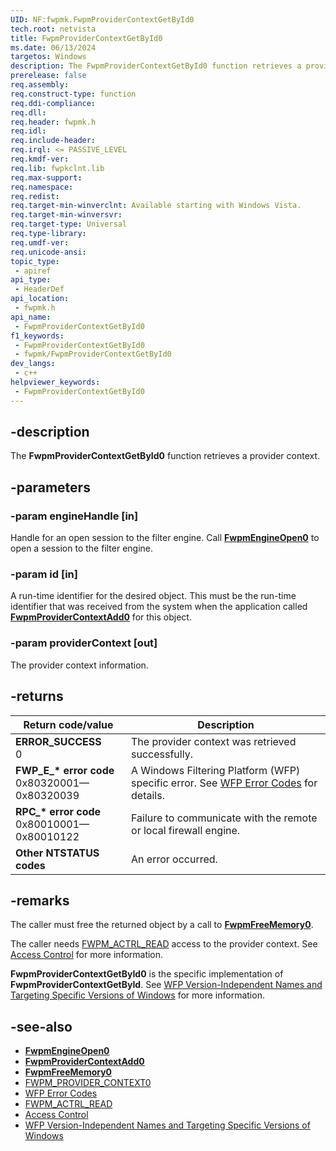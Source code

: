 ```yaml
---
UID: NF:fwpmk.FwpmProviderContextGetById0
tech.root: netvista
title: FwpmProviderContextGetById0
ms.date: 06/13/2024
targetos: Windows
description: The FwpmProviderContextGetById0 function retrieves a provider context.
prerelease: false
req.assembly: 
req.construct-type: function
req.ddi-compliance: 
req.dll: 
req.header: fwpmk.h
req.idl: 
req.include-header: 
req.irql: <= PASSIVE_LEVEL
req.kmdf-ver: 
req.lib: fwpkclnt.lib
req.max-support: 
req.namespace: 
req.redist: 
req.target-min-winverclnt: Available starting with Windows Vista.
req.target-min-winversvr: 
req.target-type: Universal
req.type-library: 
req.umdf-ver: 
req.unicode-ansi: 
topic_type:
 - apiref
api_type:
 - HeaderDef
api_location:
 - fwpmk.h
api_name:
 - FwpmProviderContextGetById0
f1_keywords:
 - FwpmProviderContextGetById0
 - fwpmk/FwpmProviderContextGetById0
dev_langs:
 - c++
helpviewer_keywords:
 - FwpmProviderContextGetById0
---
```


## -description

The **FwpmProviderContextGetById0** function retrieves a provider context.

## -parameters

### -param engineHandle [in]

Handle for an open session to the filter engine. Call **[FwpmEngineOpen0](nf-fwpmk-fwpmengineopen0.md)** to open a session to the filter engine.

### -param id [in]

A run-time identifier for the desired object. This must be the run-time identifier that was received from the system when the application called **[FwpmProviderContextAdd0](nf-fwpmk-fwpmprovidercontextadd0.md)** for this object.

### -param providerContext [out]

The provider context information.

## -returns

| Return code/value | Description |
|---|---|
| **ERROR_SUCCESS**<br>0 | The provider context was retrieved successfully. |
| **FWP_E_\* error code**<br>0x80320001—0x80320039 | A Windows Filtering Platform (WFP) specific error. See [WFP Error Codes](/windows/win32/fwp/wfp-error-codes) for details. |
| **RPC_\* error code**<br>0x80010001—0x80010122 | Failure to communicate with the remote or local firewall engine. |
| **Other NTSTATUS codes** | An error occurred. |

## -remarks

The caller must free the returned object by a call to **[FwpmFreeMemory0](nf-fwpmk-fwpmfreememory0.md)**.

The caller needs [FWPM_ACTRL_READ](/windows/desktop/FWP/access-right-identifiers) access to the provider context. See [Access Control](/windows/desktop/FWP/access-control) for more information.

**FwpmProviderContextGetById0** is the specific implementation of **FwpmProviderContextGetById**. See [WFP Version-Independent Names and Targeting Specific Versions of Windows](/windows/desktop/FWP/wfp-version-independent-names-and-targeting-specific-versions-of-windows) for more information.

## -see-also

- **[FwpmEngineOpen0](nf-fwpmk-fwpmengineopen0.md)**
- **[FwpmProviderContextAdd0](nf-fwpmk-fwpmprovidercontextadd0.md)**
- **[FwpmFreeMemory0](nf-fwpmk-fwpmfreememory0.md)**
- [FWPM_PROVIDER_CONTEXT0](/windows/desktop/api/fwpmtypes/ns-fwpmtypes-fwpm_provider_context0)
- [WFP Error Codes](/windows/win32/fwp/wfp-error-codes)
- [FWPM_ACTRL_READ](/windows/desktop/FWP/access-right-identifiers)
- [Access Control](/windows/desktop/FWP/access-control)
- [WFP Version-Independent Names and Targeting Specific Versions of Windows](/windows/desktop/FWP/wfp-version-independent-names-and-targeting-specific-versions-of-windows)
